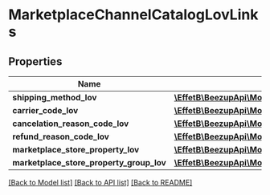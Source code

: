 # MarketplaceChannelCatalogLovLinks

## Properties
Name | Type | Description | Notes
------------ | ------------- | ------------- | -------------
**shipping_method_lov** | [**\EffetB\BeezupApi\Model\BeezUPCommonLOVLink3**](BeezUPCommonLOVLink3.md) |  | [optional] 
**carrier_code_lov** | [**\EffetB\BeezupApi\Model\BeezUPCommonLOVLink3**](BeezUPCommonLOVLink3.md) |  | [optional] 
**cancelation_reason_code_lov** | [**\EffetB\BeezupApi\Model\BeezUPCommonLOVLink3**](BeezUPCommonLOVLink3.md) |  | [optional] 
**refund_reason_code_lov** | [**\EffetB\BeezupApi\Model\BeezUPCommonLOVLink3**](BeezUPCommonLOVLink3.md) |  | [optional] 
**marketplace_store_property_lov** | [**\EffetB\BeezupApi\Model\BeezUPCommonLOVLink3**](BeezUPCommonLOVLink3.md) |  | [optional] 
**marketplace_store_property_group_lov** | [**\EffetB\BeezupApi\Model\BeezUPCommonLOVLink3**](BeezUPCommonLOVLink3.md) |  | [optional] 

[[Back to Model list]](../README.md#documentation-for-models) [[Back to API list]](../README.md#documentation-for-api-endpoints) [[Back to README]](../README.md)


